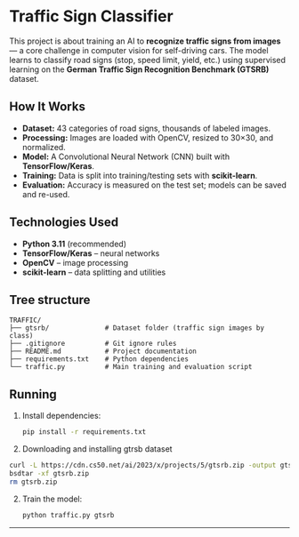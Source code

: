 # Traffic Sign Classifier

This project is about training an AI to **recognize traffic signs from images** — a core challenge in computer vision for self-driving cars. The model learns to classify road signs (stop, speed limit, yield, etc.) using supervised learning on the **German Traffic Sign Recognition Benchmark (GTSRB)** dataset.

## How It Works

* **Dataset:** 43 categories of road signs, thousands of labeled images.
* **Processing:** Images are loaded with OpenCV, resized to 30×30, and normalized.
* **Model:** A Convolutional Neural Network (CNN) built with **TensorFlow/Keras**.
* **Training:** Data is split into training/testing sets with **scikit-learn**.
* **Evaluation:** Accuracy is measured on the test set; models can be saved and re-used.

## Technologies Used

* **Python 3.11** (recommended)
* **TensorFlow/Keras** – neural networks
* **OpenCV** – image processing
* **scikit-learn** – data splitting and utilities

## Tree structure
```
TRAFFIC/
├── gtsrb/              # Dataset folder (traffic sign images by class)
├── .gitignore          # Git ignore rules
├── README.md           # Project documentation
├── requirements.txt    # Python dependencies
└── traffic.py          # Main training and evaluation script
```


## Running

1. Install dependencies:

   ```bash
   pip install -r requirements.txt
   ```

2. Downloading and installing gtrsb dataset

```bash 
curl -L https://cdn.cs50.net/ai/2023/x/projects/5/gtsrb.zip -output gtsrb.zip
bsdtar -xf gtsrb.zip
rm gtsrb.zip
```

2. Train the model:

   ```bash
   python traffic.py gtsrb
   ```
---




